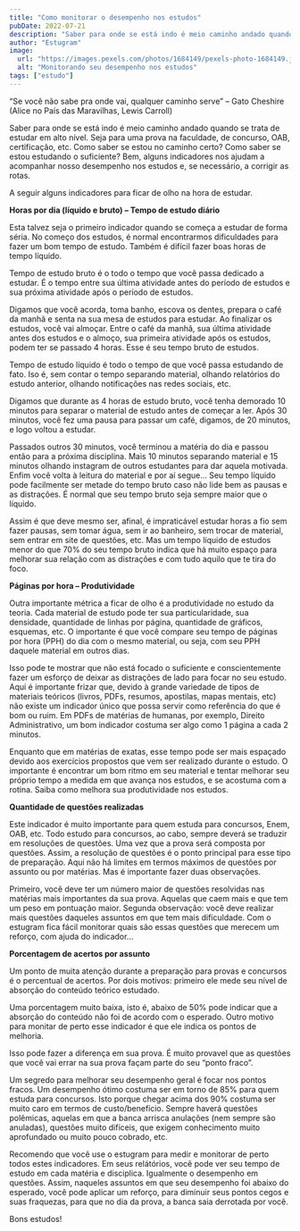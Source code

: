 ```yaml
---
title: "Como monitorar o desempenho nos estudos"
pubDate: 2022-07-21
description: "Saber para onde se está indo é meio caminho andado quando se trata de estudar em alto nível. Seja para uma prova na faculdade, de concurso, OAB, certificação, etc. Como saber se estou no caminho certo? Como saber se estou estudando o suficiente? Bem, alguns indicadores nos ajudam a acompanhar nosso desempenho nos estudos e, se necessário, a corrigir as rotas."
author: "Estugram"
image:
  url: "https://images.pexels.com/photos/1684149/pexels-photo-1684149.jpeg?auto=compress&cs=tinysrgb&w=1260&h=750&dpr=1"
  alt: "Monitorando seu desempenho nos estudos"
tags: ["estudo"]
---
```


“Se você não sabe pra onde vai, qualquer caminho serve” – Gato Cheshire (Alice no País das Maravilhas, Lewis Carroll)

Saber para onde se está indo é meio caminho andado quando se trata de estudar em alto nível. Seja para uma prova na faculdade, de concurso, OAB, certificação, etc. Como saber se estou no caminho certo? Como saber se estou estudando o suficiente? Bem, alguns indicadores nos ajudam a acompanhar nosso desempenho nos estudos e, se necessário, a corrigir as rotas.

A seguir alguns indicadores para ficar de olho na hora de estudar.

**Horas por dia (líquido e bruto) – Tempo de estudo diário**

Esta talvez seja o primeiro indicador quando se começa a estudar de forma séria. No começo dos estudos, é normal encontrarmos dificuldades para fazer um bom tempo de estudo. Também é difícil fazer boas horas de tempo líquido.

Tempo de estudo bruto é o todo o tempo que você passa dedicado a estudar. É o tempo entre sua última atividade antes do período de estudos e sua próxima atividade após o período de estudos.

Digamos que você acorda, toma banho, escova os dentes, prepara o café da manhã e senta na sua mesa de estudos para estudar. Ao finalizar os estudos, você vai almoçar. Entre o café da manhã, sua última atividade antes dos estudos e o almoço, sua primeira atividade após os estudos, podem ter se passado 4 horas. Esse é seu tempo bruto de estudos.

Tempo de estudo líquido é todo o tempo de que você passa estudando de fato. Iso é, sem contar o tempo separando material, olhando relatórios do estudo anterior, olhando notificações nas redes sociais, etc.

Digamos que durante as 4 horas de estudo bruto, você tenha demorado 10 minutos para separar o material de estudo antes de começar a ler. Após 30 minutos, você fez uma pausa para passar um café, digamos, de 20 minutos, e logo voltou a estudar.

Passados outros 30 minutos, você terminou a matéria do dia e passou então para a próxima disciplina. Mais 10 minutos separando material e 15 minutos olhando instagram de outros estudantes para dar aquela motivada. Enfim você volta à leitura do material e por aí segue… Seu tempo líquido pode facilmente ser metade do tempo bruto caso não lide bem as pausas e as distrações. É normal que seu tempo bruto seja sempre maior que o líquido.

Assim é que deve mesmo ser, afinal, é impraticável estudar horas a fio sem fazer pausas, sem tomar água, sem ir ao banheiro, sem trocar de material, sem entrar em site de questões, etc. Mas um tempo líquido de estudos menor do que 70% do seu tempo bruto indica que há muito espaço para melhorar sua relação com as distrações e com tudo aquilo que te tira do foco.

**Páginas por hora – Produtividade**

Outra importante métrica a ficar de olho é a produtividade no estudo da teoria. Cada material de estudo pode ter sua particularidade, sua densidade, quantidade de linhas por página, quantidade de gráficos, esquemas, etc. O importante é que você compare seu tempo de páginas por hora (PPH) do dia com o mesmo material, ou seja, com seu PPH daquele material em outros dias.

Isso pode te mostrar que não está focado o suficiente e conscientemente fazer um esforço de deixar as distrações de lado para focar no seu estudo. Aqui é importante frizar que, devido à grande variedade de tipos de materiais teóricos (livros, PDFs, resumos, apostilas, mapas mentais, etc) não existe um indicador único que possa servir como referência do que é bom ou ruim. Em PDFs de matérias de humanas, por exemplo, Direito Administrativo, um bom indicador costuma ser algo como 1 página a cada 2 minutos.

Enquanto que em matérias de exatas, esse tempo pode ser mais espaçado devido aos exercícios propostos que vem ser realizado durante o estudo. O importante é encontrar um bom ritmo em seu material e tentar melhorar seu próprio tempo a medida em que avança nos estudos, e se acostuma com a rotina. Saiba como melhora sua produtividade nos estudos.

**Quantidade de questões realizadas**

Este indicador é muito importante para quem estuda para concursos, Enem, OAB, etc. Todo estudo para concursos, ao cabo, sempre deverá se traduzir em resoluções de questões. Uma vez que a prova será composta por questões. Assim, a resolução de questões é o ponto principal para esse tipo de preparação. Aqui não há limites em termos máximos de questões por assunto ou por matérias. Mas é importante fazer duas observações.

Primeiro, você deve ter um número maior de questões resolvidas nas matérias mais importantes da sua prova. Aquelas que caem mais e que tem um peso em pontuação maior. Segunda observação: você deve realizar mais questões daqueles assuntos em que tem mais dificuldade. Com o estugram fica fácil monitorar quais são essas questões que merecem um reforço, com ajuda do indicador…

**Porcentagem de acertos por assunto**

Um ponto de muita atenção durante a preparação para provas e concursos é o percentual de acertos. Por dois motivos: primeiro ele mede seu nível de absorção do conteúdo teórico estudado.

Uma porcentagem muito baixa, isto é, abaixo de 50% pode indicar que a absorção do conteúdo não foi de acordo com o esperado. Outro motivo para monitar de perto esse indicador é que ele indica os pontos de melhoria.

Isso pode fazer a diferença em sua prova. É muito provavel que as questões que você vai errar na sua prova façam parte do seu “ponto fraco”.

Um segredo para melhorar seu desempenho geral é focar nos pontos fracos. Um desempenho ótimo costuma ser em torno de 85% para quem estuda para concursos. Isto porque chegar acima dos 90% costuma ser muito caro em termos de custo/benefício. Sempre haverá questões polêmicas, aquelas em que a banca arrisca anulações (nem sempre são anuladas), questões muito difíceis, que exigem conhecimento muito aprofundado ou muito pouco cobrado, etc.

Recomendo que você use o estugram para medir e monitorar de perto todos estes indicadores. Em seus relátórios, você pode ver seu tempo de estudo em cada matéria e disciplica. Igualmente o desempenho em questões. Assim, naqueles assuntos em que seu desempenho foi abaixo do esperado, você pode aplicar um reforço, para diminuir seus pontos cegos e suas fraquezas, para que no dia da prova, a banca saia derrotada por você.

Bons estudos!
